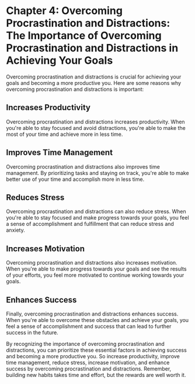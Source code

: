 Chapter 4: Overcoming Procrastination and Distractions: The Importance of Overcoming Procrastination and Distractions in Achieving Your Goals
=============================================================================================================================================

Overcoming procrastination and distractions is crucial for achieving your goals and becoming a more productive you. Here are some reasons why overcoming procrastination and distractions is important:

Increases Productivity
----------------------

Overcoming procrastination and distractions increases productivity. When you're able to stay focused and avoid distractions, you're able to make the most of your time and achieve more in less time.

Improves Time Management
------------------------

Overcoming procrastination and distractions also improves time management. By prioritizing tasks and staying on track, you're able to make better use of your time and accomplish more in less time.

Reduces Stress
--------------

Overcoming procrastination and distractions can also reduce stress. When you're able to stay focused and make progress towards your goals, you feel a sense of accomplishment and fulfillment that can reduce stress and anxiety.

Increases Motivation
--------------------

Overcoming procrastination and distractions also increases motivation. When you're able to make progress towards your goals and see the results of your efforts, you feel more motivated to continue working towards your goals.

Enhances Success
----------------

Finally, overcoming procrastination and distractions enhances success. When you're able to overcome these obstacles and achieve your goals, you feel a sense of accomplishment and success that can lead to further success in the future.

By recognizing the importance of overcoming procrastination and distractions, you can prioritize these essential factors in achieving success and becoming a more productive you. So increase productivity, improve time management, reduce stress, increase motivation, and enhance success by overcoming procrastination and distractions. Remember, building new habits takes time and effort, but the rewards are well worth it.
